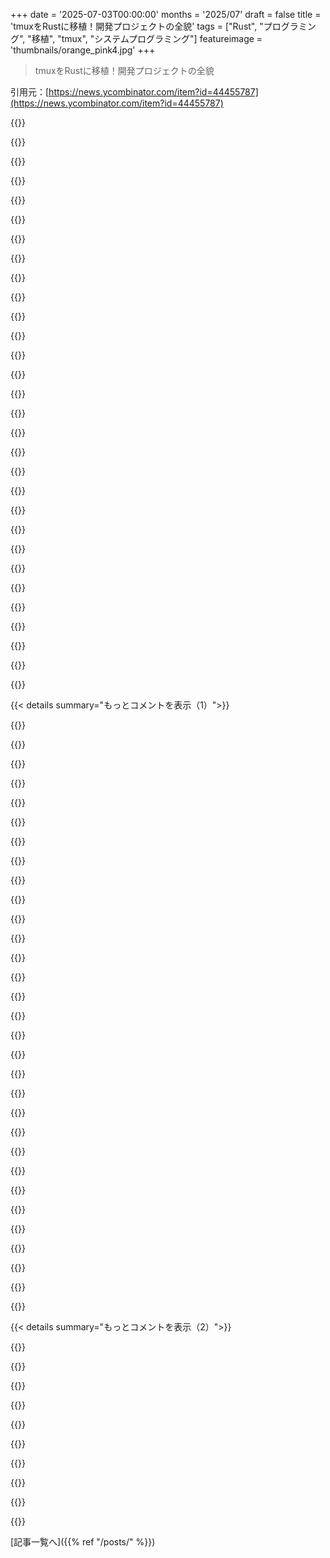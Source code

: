 +++
date = '2025-07-03T00:00:00'
months = '2025/07'
draft = false
title = 'tmuxをRustに移植！開発プロジェクトの全貌'
tags = ["Rust", "プログラミング", "移植", "tmux", "システムプログラミング"]
featureimage = 'thumbnails/orange_pink4.jpg'
+++

> tmuxをRustに移植！開発プロジェクトの全貌

引用元：[https://news.ycombinator.com/item?id=44455787](https://news.ycombinator.com/item?id=44455787)




{{<matomeQuote body="この壮大な移植プロジェクト、マジすごい努力！作者の粘り強さにはマジ尊敬するわ。「segfaultもある庭いじり」って表現、超わかる！c2rust使った後、手動で全部書き直す判断は絶対正しかったね。自動翻訳じゃイディオムなRustにはならないもん。FFIのバグ話（’*’忘れ）とか、昔経験した似たようなやつ思い出してゾッとしたよ。sanity疑うレベルのバグ、よく見つけたね！unsafeからsafeへの移行、めっちゃ気になるわ。ポインタやgoto、侵入的なデータ構造どう変えるんだろ？GitHubフォローする！" userName="starchild3001" createdAt="2025/07/04 00:14:31" color="#ff5733">}}




{{<matomeQuote body="超クールなプロジェクト作ってドキュメントも公開してるのに、理由もなくネガティブな予測ぶつけてる人がいるね。OpenBSDに関する意見に反対してるわけじゃないのに。" userName="Touche" createdAt="2025/07/04 11:51:00" color="">}}




{{<matomeQuote body="c2rustじゃないよ。最初はそうだったけど、手動ポートに切り替えたんだ。返信した相手のコメントにも「手動ポートが正しい判断」って書いてあるし、記事の第二段落にも「c2rustの出力は全部捨てて、手動で翻訳することにした」ってハッキリ書いてるじゃん。<br>記事をちゃんと読んでからコメントしろよな。" userName="ga_to" createdAt="2025/07/04 12:09:45" color="">}}




{{<matomeQuote body="普段コメントしないけど、趣味のプロジェクトを馬鹿にするのにはムカついたよ。ボットと呼ぶならどうぞ。" userName="ga_to" createdAt="2025/07/04 12:54:09" color="">}}




{{<matomeQuote body="誰だって最初は初心者だよな。コメントするのって感情が動いた時が多いかも。批判してる人は、趣味の作品発表会で「一流ギャラリーに飾れるようになったら見てやるよ」って言ってるようなもんだ。作者の意図も無視だし、みんなが楽しんでる空気も壊してる。多くの人は実用性じゃなくて、このクールな趣味プロジェクト自体を楽しんでるんだよ。" userName="kbenson" createdAt="2025/07/04 18:52:50" color="#785bff">}}




{{<matomeQuote body="説明ありがとう。でもさ、作者はこれでRustを学べるのかな？コード見た方がいいよ。Rust学習には全然ならないと思う。もしそれが目的じゃないなら、なんでRustなの？Forthとかでもできたじゃん。" userName="johnisgood" createdAt="2025/07/05 08:18:33" color="">}}




{{<matomeQuote body="作者は慣用的なRustを目指してないってハッキリ言ってるよ。CからRustへの直接翻訳に集中してるんだ。もしトランスパイラ使ってると思うなら、具体的にどこか教えてよ。" userName="OneDeuxTriSeiGo" createdAt="2025/07/04 15:20:20" color="#38d3d3">}}




{{<matomeQuote body="例えばここ。<br>https://github.com/richardscollin/tmux-rs/blob/main/src/file.rs<br>そうだね、確かに慣用的なRustとは全然違うよ。他の言語でもほとんど同じように書けただろうね。Rustのいいところ全部捨ててまでRustを選んだ理由がマジで分からん。" userName="johnisgood" createdAt="2025/07/04 16:25:56" color="#38d3d3">}}




{{<matomeQuote body="リライトプロジェクトって、特に趣味のだとこんな風に始まること多いんだよ。まず1:1で翻訳して、元の言語の依存（コンパイラとか）をなくす。それから、だんだん慣用的なRustに書き直していくんだ。" userName="OneDeuxTriSeiGo" createdAt="2025/07/04 16:45:04" color="#ff5c5c">}}




{{<matomeQuote body="こんな風に始めるリライトプロジェクトは見たことないな。1:1翻訳だと何の意味があるの？バグも入り込むだろうし、むしろ増えそうじゃん。" userName="johnisgood" createdAt="2025/07/05 10:39:54" color="">}}




{{<matomeQuote body="どんなリライトだってバグは入るもんだよ。1:1翻訳のメリットは、1. 元のコードをマジで理解できる、2. 後でFFIとか気にせずコードを綺麗にできる、3. 自分の好きな環境で全部やれる、ってこと。俺は趣味のプロジェクトではこのやり方好きなんだけど、デメリットもある（翻訳でバグが増えるとか）。だからそれを補うツール（ファズテストとか）が必要になるんだ。" userName="OneDeuxTriSeiGo" createdAt="2025/07/05 18:07:18" color="#45d325">}}




{{<matomeQuote body="著者が結局C2Rustを使わなかったから、低評価されてるんじゃない？" userName="faitswulff" createdAt="2025/07/04 12:22:35" color="">}}




{{<matomeQuote body="ソースコード、読んで楽しんでね！<br>https://github.com/richardscollin/tmux-rs/tree/main/src" userName="johnisgood" createdAt="2025/07/04 12:47:04" color="#ff5733">}}




{{<matomeQuote body="記事を読んで楽しんで！「C2Rustの出力全部捨てて、全部手作業でRustに変換したよ。手作業でもC2Rustの出力と大差なかったけどね」。C2Rustみたいに見えるけど、これ全部手作業なんだよ。" userName="rbits" createdAt="2025/07/04 15:54:51" color="#45d325">}}




{{<matomeQuote body="記事は読んだけど、これって普通のRustの書き方じゃないと思うな。このやり方じゃRustは学べないよ。まぁ、それが目標じゃないのかもしれないけど。" userName="johnisgood" createdAt="2025/07/05 08:23:03" color="">}}




{{<matomeQuote body="この発表、注目してるよ！Rustでrmuxinatorっていうtmuxのセッションマネージャーを数年作ってるんだ。tmux-rsをフォークしてrmuxinatorを依存に入れるか、逆にrmuxinatorがtmux-rsをライブラリとして使うか、どっちか試してみたいな。<br>Richard Collinさん、ナイスワーク！" userName="ethagnawl" createdAt="2025/07/03 16:00:49" color="#785bff">}}




{{<matomeQuote body="「Rustでtmuxを書き直した理由？良い理由は特にないよ。趣味プロジェクトさ。庭いじりみたいだけど、もっとsegfaultがあるね」。この「理由なんていらない」姿勢、大好き！趣味プロジェクトから何が生まれるか分からないよね。筆者さん、ナイス記事！" userName="mbreese" createdAt="2025/07/03 15:19:24" color="#38d3d3">}}




{{<matomeQuote body="「庭いじりみたいだけど、もっとsegfaultがある」。面白いね。俺Rust初心者なんだけど、unsafeを使わざるを得ない状況ってどんなことしてるの？" userName="cultofmetatron" createdAt="2025/07/03 16:36:26" color="">}}




{{<matomeQuote body="Cでできる多くのこと（未定義動作含む）は、Rustじゃコンパイルできないんだ。Cのポインターは自由だけど危険、Rustの参照は制限がある。CコードをそのままRustに移植するとコンパイルできないから、unsafeなRustポインターを使うと移植は楽になるけど、Rustの安全性は失われちゃうんだよ。" userName="jeroenhd" createdAt="2025/07/03 17:12:42" color="#45d325">}}




{{<matomeQuote body="「新しいものを作るのに理由はいらない」。<br>でもtmuxは新しくないよね。<br>他の言語でソフトを書き直すことに理由って必要なの？" userName="1vuio0pswjnm7" createdAt="2025/07/03 21:53:02" color="">}}




{{<matomeQuote body="GNU screenも忘れないでね。" userName="fragmede" createdAt="2025/07/03 21:54:32" color="">}}




{{<matomeQuote body="マジでさ、「なんで？」って聞く人が嫌いなんだよね。「楽しいから」っていうのが正当な理由だって理解してない。仕事なら分かるけど、趣味だよ？人間って他の動物と同じで遊ぶために生まれて、それで学んで世界を探検するんだよ。Knuthさんも言ってたじゃん、「何千人ものコンピューター科学者を好きにさせてやれば、それがマジで分野を進化させるんだ」って。これってどの分野、どのプロジェクトにも当てはまる。俺たちは創造的な生き物で、夢見て探求するんだ。大きな変化って、今までのやり方からじゃ絶対生まれない。「ただなんとなく」っていうのが、新しいことを試して既成概念に挑戦する自由を与えてくれることが多い。不思議なもんで、常に全てを正当化しようとすると、進歩が遅くなるんだよね。" userName="godelski" createdAt="2025/07/03 19:16:20" color="#ff33a1">}}




{{<matomeQuote body="多分、俺の一部分の理解が間違ってるのかもしれないけど、「segfaultが増える」っていう部分が分かんないんだよね。Rustのコンパイラってsegfaultするコードはコンパイルさせないんじゃないの？もしそうなら、unsafeブロックがたくさん使われてるのかな。追記：どうやらunsafeコードがいっぱい使われてたみたいだね。" userName="nisegami" createdAt="2025/07/03 15:43:51" color="">}}




{{<matomeQuote body="tmuxがscreenを差し置いてこんなに知られるようになったのがマジで分かんない。どう考えてもscreenより明らかに優れてるわけじゃないし。もしかしてscreenの名前が分かりにくいだけ？" userName="magarnicle" createdAt="2025/07/03 23:25:05" color="">}}




{{<matomeQuote body="じゃあ、unsafeなRust実装にするメリットって何なの？ただやってみたかっただけ？" userName="SoftTalker" createdAt="2025/07/03 17:36:01" color="">}}




{{<matomeQuote body="俺の理解だと、たとえtmux-rsがより安全な言語で書かれてても、長年戦って鍛えられてきた、有能な開発者グループがメンテしてきた古いプロジェクトの安定性には勝てないと思うんだ。どんな新しいプロジェクトも、時間が経つにつれて直さなきゃいけないバグが絶対あるからね。" userName="miroljub" createdAt="2025/07/03 15:47:36" color="">}}




{{<matomeQuote body="完全に同意！全てのプロジェクトが世界を変える必要なんてないんだよ。最近、`fzf`をRustで書き直したんだけど[1]、特に理由があったかっていうと、そうでもなくて、普通の`fzf`で全然問題ないんだけど、ファジーサーチのアルゴリズムとかRustのチャネルの使い方を学ぶ楽しい言い訳になるかなと思ってさ。楽しかったよ。オリジナルの`fzf`の方が優れてるのは間違いないけど、それが目的じゃなくて、色々なもので遊んで学ぶのが目的だったんだ。<br>[1] https://github.com/Tombert/rs-fzf-clone" userName="tombert" createdAt="2025/07/03 17:04:38" color="#38d3d3">}}




{{<matomeQuote body="いいね！fzfはRustで書き直すのにすごくいい候補だと思うよ。fzy[1]のC言語での書き直しはマジ速いけど、bashの履歴を検索するときにfzfほど良い結果が出なかったな。<br>[1] jhawthorn/fzy: :mag: A simple, fast fuzzy finder for the terminal https://share.google/TBp3pVaFngBTfaFyO" userName="carlmr" createdAt="2025/07/03 20:07:21" color="">}}




{{<matomeQuote body="たぶん、人気になった理由の大部分は、tmuxの方がより親しみやすくてまともなデフォルト設定だったり、コマンドデザインが分かりやすかったり（例えば、ステータスバーが最初から出てるとか）ってところだと思うんだ。あと、screenを既に知らない人たちが多かったせいもあるんじゃないかな。後者の理由が、Helixがvimみたいになるのに時間がかかってる理由だと思う。Helixの方がはるかに一貫したデザインでまともなデフォルトなのにね。みんなvimの存在は知ってるからさ。個人的には今でもscreenから乗り換えてないけど、ライトユーザーだからね。" userName="usef-" createdAt="2025/07/04 01:29:58" color="#ff5c5c">}}




{{<matomeQuote body="いまだに思うんだけど、ジュニアSWEとしての成長を一番妨げたのは、個人プロジェクトとか使う言語について考えすぎちゃったことかな。面白そうとか惹かれるものをとりあえず作ってみればよかったんだよな。" userName="Arisaka1" createdAt="2025/07/03 19:40:43" color="#ff5c5c">}}




{{< details summary="もっとコメントを表示（1）">}}

{{<matomeQuote body="「なんでやるの？」って聞くのは全然アリな疑問だし、「楽しいため」っていうのも十分アリな答えだよね。プロダクト化したいのか、既存のオープンソースツールを置き換えたいのか、個人的な楽しみなのか、趣味プロジェクトなのかで、プロジェクトへの向き合い方って変わるもんね。" userName="serial_dev" createdAt="2025/07/03 21:34:00" color="">}}




{{<matomeQuote body="別言語で書き直されてて、Rustって読みやすいって思う人も多いし、IDEの型ヒントとかもサポートされてるよ。それに安全性が全部失われるわけじゃない。安全なリンクとか未定義関数がないとか、守られるルールはたくさんある。<br>Unsafe Rustっていうのは、ヤバいポインタ操作してる部分には全部「unsafe」ってキーワードが明示されてるってこと。だから一つずつ直していけるんだ。" userName="petrzjunior" createdAt="2025/07/03 18:08:43" color="#38d3d3">}}




{{<matomeQuote body="めっちゃ面白いと思ったよ。これに何時間かけたんだろう？ものすごく単調そうだけど（笑）" userName="upmind" createdAt="2025/07/03 15:23:31" color="">}}




{{<matomeQuote body="「うーん…アセンブラみたいに邪魔されず、俺が何してるかわかってるって前提で動いてくれるのが好きだな。それがCが嫌いでアセンブラを選ぶ理由。でも君が好きなら楽しんで！」" userName="anyfoo" createdAt="2025/07/03 22:38:55" color="">}}




{{<matomeQuote body="だんだん安全にしていく話に加えて、Unsafe RustだってCよりはまだ安全だよ。詳しくはこちら: https://bsky.app/profile/ssg.dev/post/3lkjogvm2c222" userName="sedatk" createdAt="2025/07/03 23:06:17" color="#ff5c5c">}}




{{<matomeQuote body="彼らは全部Unsafe Rustで書いたんだね。それだとsegfault起こりやすいよ。これは普通のCからRustへの移植じゃない。普通の移植なら100％Unsafe Rustコードを目指すなんてことは絶対しない。むしろunsafeが必要な部分は小さく切り出して、目立つようにして監査可能にするもんだ。これは明らかに楽しみでやった練習だね。" userName="a_humean" createdAt="2025/07/03 16:18:31" color="#ff5733">}}




{{<matomeQuote body="fzfが遅いって初めて聞いたな。俺は主に小さめのリスト（数千件）のフィルタリング、例えばgit reflogとかに使うんだけど、ファイルシステム全体とかそういうのを検索する時はスピードが問題になるのかな？<br>それにスピードが問題ないとして、なんでRustだと良くなるんだろう？" userName="ricardobeat" createdAt="2025/07/04 08:04:53" color="">}}




{{<matomeQuote body="昔Screenは縦分割できなかったから、画面が広くなってTmuxに乗り換えたんだ。Tmuxは自動化機能も多いしね。今はScreenもメンテだけだし、Tmuxに慣れたから戻る理由ないわ。" userName="telotortium" createdAt="2025/07/04 04:11:42" color="#ff33a1">}}




{{<matomeQuote body="判断するのは難しいけど、測定方法を間違えてないかな？すごく大事な教訓を得たみたいだね。ただ”やってみた”からこそ得られるスキルや情報ってあるんだ。形あるものだけに進捗を注目してると、こういう進歩を見落としがちだよ。でもそれは進歩じゃないってことにはならない。だから自分を責めないで、きっとたくさんのことを学んだはずだよ。より良い方法が見えるのは、あなたが進歩して教訓を得たからなんだ。これはメンターがいたら早く乗り越えられることだけど、みんなにメンターがいるわけじゃない。でもプロジェクトを終えなかったとか、他の人とは違うやり方をしたからって、自分の進歩を過小評価しないで。" userName="godelski" createdAt="2025/07/03 21:02:17" color="#ff5733">}}




{{<matomeQuote body="遅いなんて言ってないけど、Rustならもう少し速くなるかもね。Fzyは明らかに速いけど、役に立つ結果を最初に出してくれないのがね。コマンドラインツールは可能な限り速いのがありがたいんだ。RgとかFdとかは、Rustで正確かつ速く実装できるってことを示してるよね。" userName="carlmr" createdAt="2025/07/04 11:04:54" color="#38d3d3">}}




{{<matomeQuote body="これ好き！私もRustのことが好きで、Rustベースにしたいんだ！ここでZellijについて言いたいね。ZellijはRust製のターミナルマルチプレクサなんだ。私はユーザーであって開発者じゃないよ。Rustの全てが好きで、可能なところではRustベースのソリューションを見つけて移行してるんだ。" userName="tekawade" createdAt="2025/07/03 16:49:38" color="">}}




{{<matomeQuote body="ちょっと興味があって。私はRust開発者なんだ。でもCとかC++とかRustとかZigとか、どの言語で書かれたツールか区別して見てないんだよね。バグが少なければどれもインストールも使うのも簡単に見えるし。スクリプト言語は少し違うかな、それぞれのインタプリタとかツールをシステムに維持しなきゃいけないから。Rustで書かれたアプリケーションと他のコンパイル言語で書かれたものとの違いをどう見てるの？" userName="goku12" createdAt="2025/07/04 05:40:47" color="">}}




{{<matomeQuote body="根本の技術が最終的に重要じゃないってのは同意だけど、たくさんのかなりモダンなRustベースのCLIツールのユーザーとして、何か言及すべき空気があるのは確かだよ。新しい世代のプログラマーが登場してて、新しいやり方で物事をやりたいと思ってるんだ。新しいツールは確かに大抵すごくきれいだし、使いやすさの改善がある。RustとGoはこれをより良くしてて、良いエコシステムとパフォーマンス特性を持つ今の流行りの言語だね。代替ツールは好きだよ。grepの代わりにRipgrep、lsの代わりにEza、cdの代わりにZoxide、findの代わりにFd、dockerの代わりにPodman、他にもいくつか。開発者ツールは面白い分野だけど、乗らない流行りもたくさんあるよ、Tmuxの代わりにZellijとかね。" userName="tkcranny" createdAt="2025/07/04 07:26:59" color="#785bff">}}




{{<matomeQuote body="Zoxideはcdの完全な代替じゃないけど、cdのラッパーなんだ。OGの”z”（Bashで書かれてたかな）とかautojump（Python）の代替で、20年くらい前からあるんだよ。基本的には、”cd some/subdir”って打つと、ツールが移動したディレクトリの頻度や新しさ（recency）を覚えてくれて、そのうち「z sub」って打つだけで、今の作業ディレクトリがどこでも”some/subdir”にテレポートできる感じ。これ大好きで毎日使ってるよ。Zoxideは他のよりちょっと気の利いた機能があるんだ（それに速いかもね）。" userName="virgoerns" createdAt="2025/07/05 06:29:08" color="#38d3d3">}}




{{<matomeQuote body="どうやらそういうのがあるみたいだね。<br>https://github.com/ajeetdsouza/zoxide<br>全然知らなかったよ。" userName="lproven" createdAt="2025/07/04 13:55:56" color="">}}




{{<matomeQuote body="C(++)のビルドシステムはぐちゃぐちゃで、パッケージマネージャーがないとgit submodulesになりがち。それに対してRustは本当に簡単で、`cargo install`するだけでいいんだ。Zigについてはよく知らないけど、まだそこまで流行ってないと思うな。" userName="shim__" createdAt="2025/07/04 07:13:56" color="">}}




{{<matomeQuote body="このプロジェクトの姿勢と、ほとんどのコメントが協力的でいい感じだね。成熟したアプリを他の言語に書き換えるのはいつもは悪いアイデアに聞こえるけど、この過程でたくさんの学びがある。結果じゃなくてプロセスが大事なんだ。<br>ここで得られた注目とAIの進化を考えると、これはRust初心者にとってすごく魅力的な趣味プロジェクトになるのは間違いない。簡単なバグもたくさんあるだろうしね。バグを直したり、新機能を追加したり、コードを最適化したり、それだけで十分だよ。<br>手始めにアイデアがあるんだけど、Gemini CLI（あるいは好きなLLM）用にスクラッチバッファを作って、tmuxセッションのいろんなウィンドウやペインと連携できるようにするんだ。<br>俺のユースケースは、同期ペインを使って複数のサーバーにコマンドを送るんだけど、たまにコマンドがいろんな理由で失敗するんだよ。そこでAIに一連のコマンドを送らせて、出力に応じて反応し、その場で調整させられたらどうかな？まるでその場で動的に生成されるカスタムシェルスクリプトみたいじゃない？" userName="gmoque" createdAt="2025/07/03 17:43:53" color="#45d325">}}




{{<matomeQuote body="趣味プロジェクトとして好きなことを学ぶためにやるのは全然いいと思うんだけど、何かを別の言語にそのまま移植する魅力がよく分からないんだ。例えば俺は毎日gvimを使ってるけど、趣味でテキストエディタを作るなら、絶対にgvimのクローンは作らないね。自分が欲しい機能だけがあって、自分が望むように振る舞うテキストエディタを作るよ。そんなに時間をかけるなら、創造的でユニークなことをやればいいのにって思うんだ。" userName="fasterik" createdAt="2025/07/03 23:38:13" color="">}}




{{<matomeQuote body="全然余談なんだけど、<br>”my feeling is that I’d still reach for it if my hands are really physically hurting, and I need to keep working. Usually once I reach the point where I’ve got blisters on my fingers I think it’s better to just take a break”<br>この部分に呆然として、ある意味不健康な印象を受けたよ。そんなに頻繁にタイピングして水ぶくれができる人がいるの？" userName="m3at" createdAt="2025/07/04 02:25:35" color="">}}




{{<matomeQuote body="毎日鏡で自分を見てるけど、この問題はないよ。まあ、10歳で古いタイプライターでタッチタイピングのコースを受ける前に、すでに数年間ピアノのレッスンを受けてたからね。音楽の先生は正しい手の位置にすごく厳しくて、そうしないと将来後悔するぞって言われたんだ。ピアノのレッスンはすぐに辞めちゃったけど、ちゃんとピアノを弾くのに必要なスキルはタイピングにもかなり役立つと思う。" userName="vanderZwan" createdAt="2025/07/04 11:00:08" color="">}}




{{<matomeQuote body="うん、同意だね。ピアノスキルはタッチタイピングを習得しやすくするのは間違いないよ。<br>俺も人生の早い時期にピアノを習って、後になってからタッチタイピングを習得したんだ（あと shameless plug だけど、https://www.typequicker.com を作ったよ）。友達の中にはそうじゃない人もいたけど、俺は間違いなく楽だったね。<br>ちょっと興味があるんだけど、君はどんなコースを受けたの？（結構前かもしれないけど）。TypeQuickerに教育機関（学校、塾とか）向けの機能を作ろうとしてて、今学校が何を使ってるかリサーチしてるんだ。<br>多くのところは全くコースがないから、今は売り込むのが大変なんだけどね。" userName="absoluteunit1" createdAt="2025/07/05 22:16:00" color="">}}




{{<matomeQuote body="えっと、ごめん。思い出せないし、もし覚えてても君の役には立たないと思うよ :)。俺はオランダ人で、これは90年代の話なんだ。地元の公民館が主催したコースで、オランダのタイプライター向けの本を使ったんだ（だから、コンピューターに切り替えた時に専用のIJ合字の場所をunlearnしなきゃいけなかったんだよね）。<br>https://en.wikipedia.org/wiki/IJ_(digraph)" userName="vanderZwan" createdAt="2025/07/06 12:40:27" color="">}}




{{<matomeQuote body="偶然にも、ちょうど“Oxidise Your Command Line”ってYouTube動画見てたんだよ。https://www.youtube.com/watch?v=rWMQ-g2QDsI その動画の一部はRust開発者じゃないと役に立たない内容だけど、言う通り、CLIに慣れてる人なら誰にでも役立つ部分もあるよ。" userName="tialaramex" createdAt="2025/07/03 15:41:10" color="">}}




{{<matomeQuote body="ちょっと思ったんだけど、tmuxをFil-Cに1時間もかからず移植したよ（libeventの移植とテストスイート通過も含めてさ）。すごくうまく動くし、完全にメモリ安全だよ。" userName="pizlonator" createdAt="2025/07/03 22:31:38" color="">}}




{{<matomeQuote body="graphvizをFil-Cに移植してみてくれない？ 多分バカげてるんだろうけど、graphvizとdotの代わりになるしっかりしたものなんて本当にないって思い込みがあってさ（UI版とかmermaidとかはあるけど、本当に巨大なグラフで同じ表現力を持つものはないんだ）。graphvizを書いた人たちがみんなすぐいなくなるか引退しちゃうんじゃないかって心配なんだよ。新しい言語への移植で今後のメンテナンスが楽になるのを見たいんだよね。繰り返しになるけど、多分思い込みで、実は全て大丈夫なんだろうけどさ。" userName="golem14" createdAt="2025/07/04 02:42:36" color="">}}




{{<matomeQuote body="ここでバイナリをダウンロードできるよ: https://github.com/pizlonator/llvm-project-deluge/releases 移植してみなよ。もしかしたらそのまま動くかも！" userName="pizlonator" createdAt="2025/07/04 03:08:25" color="#785bff">}}




{{<matomeQuote body="目立ったパフォーマンスの低下は経験した？" userName="aniviacat" createdAt="2025/07/04 10:58:57" color="">}}




{{<matomeQuote body="tmuxではしてないよ。" userName="pizlonator" createdAt="2025/07/04 12:52:23" color="">}}




{{<matomeQuote body="c2rustの改善で、指摘されてる定数命名の情報損失を減らして、最初の変換負担を軽減できるんじゃないかな？" userName="someperson" createdAt="2025/07/03 17:33:03" color="#785bff">}}




{{<matomeQuote body="うん、これc2rustのめちゃくちゃ大きな欠点みたいだね。理解してる限りだと、主な目的はイディオマティックなRustへ移植するための土台にすることだけど、定数を全部失うと生産性が大幅に落ちちゃうよね。" userName="kevincox" createdAt="2025/07/03 20:40:04" color="#ff33a1">}}

{{</details>}}




{{< details summary="もっとコメントを表示（2）">}}

{{<matomeQuote body="まさにその通り。定数の一部を維持する実験的なサポートはあったんだけど、途中でなくなっちゃったんだ。今後数ヶ月以内に復活させる予定だよ。" userName="dataking" createdAt="2025/07/03 22:13:21" color="#ff33a1">}}




{{<matomeQuote body="＞コードベースは今や100パーセント（unsafe）Rustだ。＞つまり、Rustを使う最大の（唯一の）理由（メモリ安全性）は消えたな。<br>＞オリジナルのCコード約67＼,000行からRust約81＼,000行への移植プロセスを共有したいんだけど。<br>そしてコードベースは大きくなったと。だからまあ、作者も説明してるように、これは趣味のプロジェクトだし、それ自体は素晴らしいけど、俺が自分のマシンに入れることは当分ないな。<br>それに、tmuxみたいなアプリはRustより、ガベージコレクション付きのシステム言語（つまりGo）で書き直す方がずっと適してるだろ。tmuxは時間の99％をユーザーのキー入力を待つのに費やしてる。Goで十分対応できないようなパフォーマンスがクリティカルな部分なんてないんだから。" userName="usrbinbash" createdAt="2025/07/04 13:04:54" color="">}}




{{<matomeQuote body="これ、すごい変な考え方だね。まず、unsafe RustはCと比べられない。Cにはないチェックやバランスがまだたくさんあるんだよ。作者ももっとsafeにする予定だし。「最大の理由」って何だよ？最大の理由は楽しむことだったんだろ。楽しませてやれよ。<br>＞自分のマシンに入れることは当分ないな<br>まあ、誰も聞いてないけど？人が楽しんで作った小さな個人プロジェクトについて投稿するたびに、関係ないことを文句言いに来る、君みたいな慢性的にネガティブな人が理解できないね。もう少しポジティブになってみたら？人生がもっと楽しくなるよ。" userName="paddim8" createdAt="2025/07/05 09:48:05" color="">}}




{{<matomeQuote body="ただただひどいね。誰かが進行中のプロジェクトが重要なマイルストーンに達したって投稿したのに、出来上がってないって文句を言いに来る人がいるなんてさ。記事を読んだのか？safe Rustに変換するって目的をはっきり述べてるだろ。コードサイズだって、まだ最適化する必要がないだけで、こういうコードベースをコードゴルフみたいに小さくしたいとは思わないだろうし。" userName="tekkk" createdAt="2025/07/04 13:48:14" color="">}}




{{<matomeQuote body="問題は、「Introducing...」っていうフレーミングが、一般的に少なくとも価値のあるMVPがあるってことを示唆してるってことなんだ。OPはまだそれを持ってない。もしタイトルが「Rustでtmuxを書き直すことに関する実現可能性の検討」だったら、誰も文句言わなかっただろうな。" userName="zozbot234" createdAt="2025/07/05 04:50:30" color="">}}




{{<matomeQuote body="もし君の「正直な意見」が、あまり考えもなしのただの批判なら、黙ってた方がマシだと俺は思うよ。批判したいなら、せめて少しは努力しろ。記事を単に参照しただけじゃ、君に反論はできないんだから。" userName="tekkk" createdAt="2025/07/05 09:26:46" color="">}}




{{<matomeQuote body="＞自分のマシンに入れることは当分ないな<br>ちょっとキツい言い方だな。ローマは一日にして成らず、って言うだろ。" userName="MuffinFlavored" createdAt="2025/07/04 13:33:50" color="">}}




{{<matomeQuote body="これは将来、大規模言語モデル（LLM）が非自明なCコードベースをSafe Rustに1時間未満で高精度に完全に自動翻訳するのに最適なユースケースになりそうだな。ただ、作者も指摘してるように、開発終盤にCursorを使っていくつか試みた後も、2025年半ばの時点ではそのツールは翻訳を効果的に加速できなかったみたいだ。だから潜在能力は有望だけど、まだ少し先の話ってことだね。" userName="rthnbgrredf" createdAt="2025/07/03 16:03:26" color="#45d325">}}




{{<matomeQuote body="この人たち[0]がこれをやってるよ。おそらくASTsを利用する「codemods」[1]っていう方法でね。<br>0. https://codemod.com/<br>1. https://martinfowler.com/articles/codemods-api-refactoring.html" userName="gavmor" createdAt="2025/07/03 16:20:50" color="#ff33a1">}}

{{</details>}}



[記事一覧へ]({{% ref "/posts/" %}})
